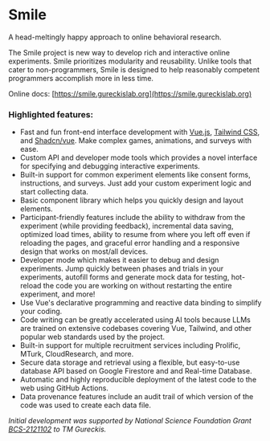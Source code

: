 # Smile

A head-meltingly happy approach to online behavioral research.

The Smile project is new way to develop rich and interactive online experiments. Smile prioritizes modularity and reusability. Unlike tools that cater to non-programmers, Smile is designed to help reasonably competent programmers accomplish more in less time.

Online docs: [https://smile.gureckislab.org](https://smile.gureckislab.org)

### Highlighted features:

- Fast and fun front-end interface development with [Vue.js](https://vuejs.org),
  [Tailwind CSS](https://tailwindcss.com/), and
  [Shadcn/vue](https://www.shadcn-vue.com/). Make complex games, animations, and
  surveys with ease.
- Custom API and developer mode tools which
  provides a novel interface for specifying and debugging interactive
  experiments.
- Built-in support for
  common experiment elements like consent forms,
  instructions, and surveys. Just add your custom experiment logic and
  start collecting data.
- Basic component library which helps you quickly design and
  layout elements.
- Participant-friendly features include the ability to withdraw from the
  experiment (while providing feedback), incremental data saving, optimized load
  times, ability to resume from where you left off even if reloading the pages,
  and graceful error handling and a responsive design that works on most/all
  devices.
- Developer mode which makes it easier to debug and design
  experiments. Jump quickly between phases and trials in your experiments,
  autofill forms and generate mock data for testing,
  hot-reload the code you are
  working on without restarting the entire experiment, and more!
- Use Vue's declarative programming and reactive data binding
  to simplify your coding.
- Code writing can be greatly accelerated using AI tools because LLMs are
  trained on extensive codebases covering Vue, Tailwind, and other popular web
  standards used by the project.
- Built-in support for multiple recruitment services
  including Prolific, MTurk, CloudResearch, and more.
- Secure data storage and retrieval using a flexible, but easy-to-use
  database API based on
  Google Firestore and and Real-time Database.
- Automatic and highly reproducible deployment of the
  latest code to the web using
  GitHub Actions.
- Data provenance features include an audit trail
  of which version of the code was used to create each data file.

_Initial development was supported by National Science Foundation Grant [BCS-2121102](https://www.nsf.gov/awardsearch/showAward?AWD_ID=2121102&HistoricalAwards=false) to TM Gureckis._

